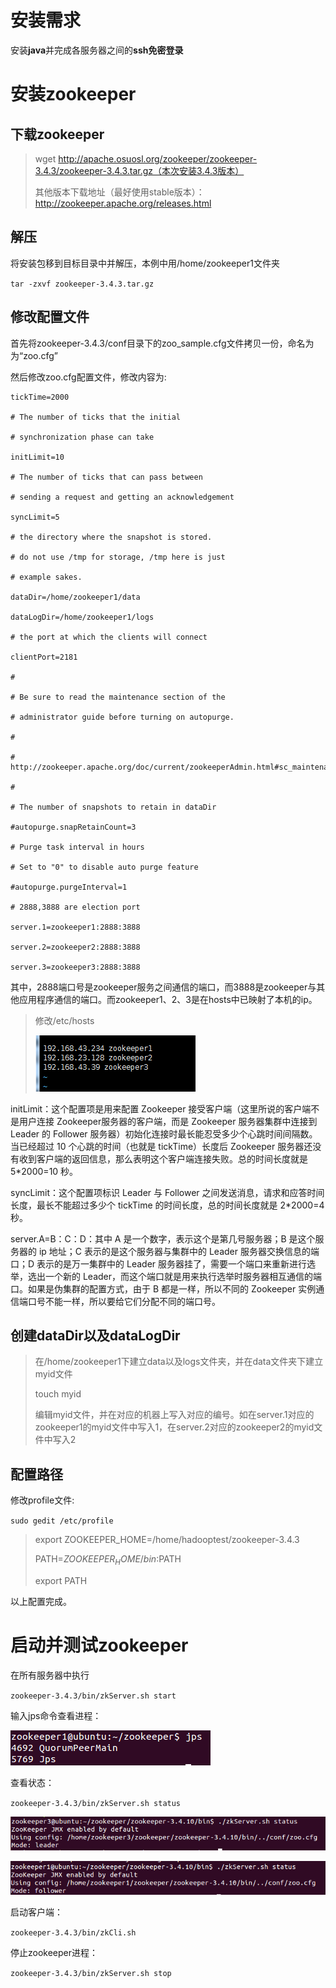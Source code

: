# 安装需求

安装**java**并完成各服务器之间的**ssh免密登录**

# 安装zookeeper

## 下载zookeeper

> wget http://apache.osuosl.org/zookeeper/zookeeper-3.4.3/zookeeper-3.4.3.tar.gz（本次安装3.4.3版本）
>
> 其他版本下载地址（最好使用stable版本）：http://zookeeper.apache.org/releases.html

## 解压

将安装包移到目标目录中并解压，本例中用/home/zookeeper1文件夹

`tar -zxvf zookeeper-3.4.3.tar.gz`

## 修改配置文件

首先将zookeeper-3.4.3/conf目录下的zoo_sample.cfg文件拷贝一份，命名为为“zoo.cfg”

然后修改zoo.cfg配置文件，修改内容为:

```
tickTime=2000

# The number of ticks that the initial 

# synchronization phase can take

initLimit=10

# The number of ticks that can pass between 

# sending a request and getting an acknowledgement

syncLimit=5

# the directory where the snapshot is stored.

# do not use /tmp for storage, /tmp here is just 

# example sakes.

dataDir=/home/zookeeper1/data

dataLogDir=/home/zookeeper1/logs

# the port at which the clients will connect

clientPort=2181

#

# Be sure to read the maintenance section of the 

# administrator guide before turning on autopurge.

#

# http://zookeeper.apache.org/doc/current/zookeeperAdmin.html#sc_maintenance

#

# The number of snapshots to retain in dataDir

#autopurge.snapRetainCount=3

# Purge task interval in hours

# Set to "0" to disable auto purge feature

#autopurge.purgeInterval=1

# 2888,3888 are election port

server.1=zookeeper1:2888:3888

server.2=zookeeper2:2888:3888

server.3=zookeeper3:2888:3888
```

其中，2888端口号是zookeeper服务之间通信的端口，而3888是zookeeper与其他应用程序通信的端口。而zookeeper1、2、3是在hosts中已映射了本机的ip。

>  修改/etc/hosts
>
> ![1531378233263](./1531378233263.png)

initLimit：这个配置项是用来配置 Zookeeper 接受客户端（这里所说的客户端不是用户连接 Zookeeper服务器的客户端，而是 Zookeeper 服务器集群中连接到 Leader 的 Follower 服务器）初始化连接时最长能忍受多少个心跳时间间隔数。当已经超过 10 个心跳的时间（也就是 tickTime）长度后 Zookeeper 服务器还没有收到客户端的返回信息，那么表明这个客户端连接失败。总的时间长度就是 5*2000=10 秒。

syncLimit：这个配置项标识 Leader 与 Follower 之间发送消息，请求和应答时间长度，最长不能超过多少个 tickTime 的时间长度，总的时间长度就是 2*2000=4 秒。

server.A=B：C：D：其中 A 是一个数字，表示这个是第几号服务器；B 是这个服务器的 ip 地址；C 表示的是这个服务器与集群中的 Leader 服务器交换信息的端口；D 表示的是万一集群中的 Leader 服务器挂了，需要一个端口来重新进行选举，选出一个新的 Leader，而这个端口就是用来执行选举时服务器相互通信的端口。如果是伪集群的配置方式，由于 B 都是一样，所以不同的 Zookeeper 实例通信端口号不能一样，所以要给它们分配不同的端口号。

## 创建dataDir以及dataLogDir

> 在/home/zookeeper1下建立data以及logs文件夹，并在data文件夹下建立myid文件
>
> touch myid
>
> 编辑myid文件，并在对应的机器上写入对应的编号。如在server.1对应的zookeeper1的myid文件中写入1，在server.2对应的zookeeper2的myid文件中写入2

## 配置路径

修改profile文件:

`sudo gedit /etc/profile`

> export ZOOKEEPER_HOME=/home/hadooptest/zookeeper-3.4.3
>
> PATH=$ZOOKEEPER_HOME/bin:$PATH
>
> export PATH

以上配置完成。

# 启动并测试zookeeper

在所有服务器中执行

`zookeeper-3.4.3/bin/zkServer.sh start`

输入jps命令查看进程：

![1531379084956](./1531379084956.png)

查看状态：

`zookeeper-3.4.3/bin/zkServer.sh status`

![1531379715507](./1531379715507.png)

![1531379751819](./1531379751819.png)

启动客户端：

`zookeeper-3.4.3/bin/zkCli.sh`

停止zookeeper进程：

`zookeeper-3.4.3/bin/zkServer.sh stop`